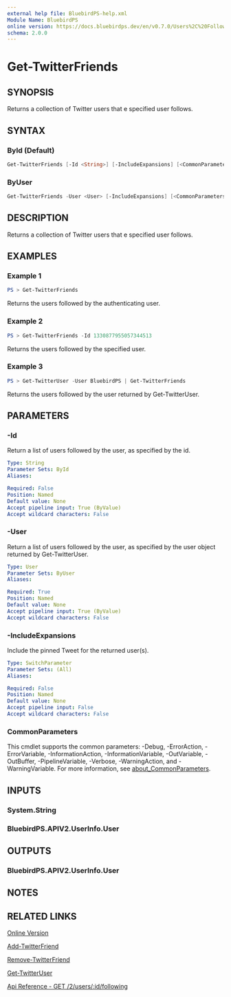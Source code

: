 ```yaml
---
external help file: BluebirdPS-help.xml
Module Name: BluebirdPS
online version: https://docs.bluebirdps.dev/en/v0.7.0/Users%2C%20Followers%2C%20Friends%2C%20and%20Blocks/Get-TwitterFriends
schema: 2.0.0
---
```


# Get-TwitterFriends

## SYNOPSIS

Returns a collection of Twitter users that e specified user follows.

## SYNTAX

### ById (Default)

```powershell
Get-TwitterFriends [-Id <String>] [-IncludeExpansions] [<CommonParameters>]
```

### ByUser

```powershell
Get-TwitterFriends -User <User> [-IncludeExpansions] [<CommonParameters>]
```

## DESCRIPTION

Returns a collection of Twitter users that e specified user follows.

## EXAMPLES

### Example 1

```powershell
PS > Get-TwitterFriends
```

Returns the users followed by the authenticating user.

### Example 2

```powershell
PS > Get-TwitterFriends -Id 1330877955057344513
```

Returns the users followed by the specified user.

### Example 3

```powershell
PS > Get-TwitterUser -User BluebirdPS | Get-TwitterFriends
```

Returns the users followed by the user returned by Get-TwitterUser.

## PARAMETERS

### -Id

Return a list of users followed by the user, as specified by the id.

```yaml
Type: String
Parameter Sets: ById
Aliases:

Required: False
Position: Named
Default value: None
Accept pipeline input: True (ByValue)
Accept wildcard characters: False
```

### -User

Return a list of users followed by the user, as specified by the user object returned by Get-TwitterUser.

```yaml
Type: User
Parameter Sets: ByUser
Aliases:

Required: True
Position: Named
Default value: None
Accept pipeline input: True (ByValue)
Accept wildcard characters: False
```

### -IncludeExpansions

Include the pinned Tweet for the returned user(s).

```yaml
Type: SwitchParameter
Parameter Sets: (All)
Aliases:

Required: False
Position: Named
Default value: None
Accept pipeline input: False
Accept wildcard characters: False
```

### CommonParameters

This cmdlet supports the common parameters: -Debug, -ErrorAction, -ErrorVariable, -InformationAction, -InformationVariable, -OutVariable, -OutBuffer, -PipelineVariable, -Verbose, -WarningAction, and -WarningVariable. For more information, see [about_CommonParameters](http://go.microsoft.com/fwlink/?LinkID=113216).

## INPUTS

### System.String

### BluebirdPS.APIV2.UserInfo.User

## OUTPUTS

### BluebirdPS.APIV2.UserInfo.User

## NOTES

## RELATED LINKS

[Online Version](https://docs.bluebirdps.dev/en/v0.7.0/Users%2C%20Followers%2C%20Friends%2C%20and%20Blocks/Get-TwitterFriends)

[Add-TwitterFriend](https://docs.bluebirdps.dev/en/v0.7.0/Users%2C%20Followers%2C%20Friends%2C%20and%20Blocks/Add-TwitterFriend)

[Remove-TwitterFriend](https://docs.bluebirdps.dev/en/v0.7.0/Users%2C%20Followers%2C%20Friends%2C%20and%20Blocks/Remove-TwitterFriend)

[Get-TwitterUser](https://docs.bluebirdps.dev/en/v0.7.0/Users%2C%20Followers%2C%20Friends%2C%20and%20Blocks/Get-TwitterUser)

[Api Reference - GET /2/users/:id/following](https://developer.twitter.com/en/docs/twitter-api/users/follows/api-reference/get-users-id-following)
